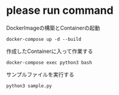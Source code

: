 # please run command
DockerImageの構築とContainerの起動
```
docker-compose up -d --build
```

作成したContainerに入って作業する
```
docker-compose exec python3 bash
```

サンプルファイルを実行する
```sample.py
python3 sample.py
```
